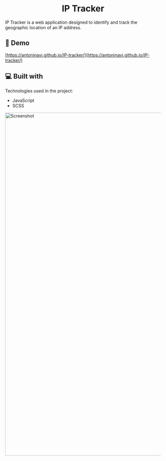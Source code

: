 <h1 align="center" id="title">IP Tracker</h1>

<p id="description">IP Tracker is a web application designed to identify and track the geographic location of an IP address.</p>

<h2>🚀 Demo</h2>

[https://antoninavi.github.io/IP-tracker/](https://antoninavi.github.io/IP-tracker/)

  
  
<h2>💻 Built with</h2>

Technologies used in the project:

*   JavaScript
*   SCSS
<img width="1111" alt="Screenshot" src="https://github.com/AntoninaVi/IP-tracker/assets/68278960/ad081f4d-4217-4f28-a2e4-b319fbfd54f1">
